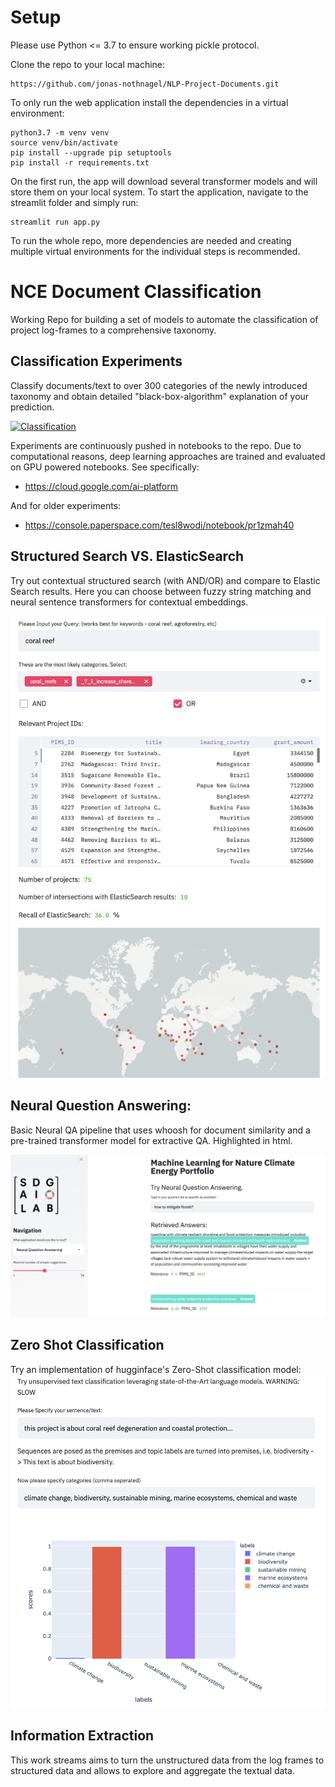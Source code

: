 # Setup

Please use Python <= 3.7 to ensure working pickle protocol.

Clone the repo to your local machine:
```
https://github.com/jonas-nothnagel/NLP-Project-Documents.git
```
To only run the web application install the dependencies in a virtual environment:
```
python3.7 -m venv venv
source venv/bin/activate
pip install --upgrade pip setuptools
pip install -r requirements.txt
```
On the first run, the app will download several transformer models and will store them on your local system. 
To start the application, navigate to the streamlit folder and simply run:
```
streamlit run app.py
```
To run the whole repo, more dependencies are needed and creating multiple virtual environments for the individual steps is recommended. 

# NCE Document Classification
Working Repo for building a set of models to automate the classification of project log-frames to a comprehensive taxonomy.

## Classification Experiments
Classify documents/text to over 300 categories of the newly introduced taxonomy and obtain detailed "black-box-algorithm" explanation of your prediction.

[![Classification](https://github.com/SDG-AI-Lab/NCE_Document_Classification/blob/master/img/classification.JPG)](#features)

Experiments are continuously pushed in notebooks to the repo.
Due to computational reasons, deep learning approaches are trained and evaluated on GPU powered notebooks. See specifically: 
* https://cloud.google.com/ai-platform

And for older experiments:
* https://console.paperspace.com/tesl8wodi/notebook/pr1zmah40

## Structured Search VS. ElasticSearch
Try out contextual structured search (with AND/OR) and compare to Elastic Search results. Here you can choose between fuzzy string matching and neural sentence transformers for contextual embeddings.

[![Whoosh](https://github.com/jonas-nothnagel/NLP-Project-Documents/blob/main/img/whoosh.png)](#features)

## Neural Question Answering:
Basic Neural QA pipeline that uses whoosh for document similarity and a pre-trained transformer model for extractive QA. Highlighted in html. 

[![QA](https://github.com/jonas-nothnagel/NLP-Project-Documents/blob/main/img/neural_qa.png)](#features)

## Zero Shot Classification
Try an implementation of hugginface's Zero-Shot classification model:
[![zero_shot](https://github.com/jonas-nothnagel/NLP-Project-Documents/blob/main/img/zero_shot.png)](#features)


## Information Extraction 

This work streams aims to turn the unstructured data from the log frames to structured data and allows to explore and aggregate the textual data.
